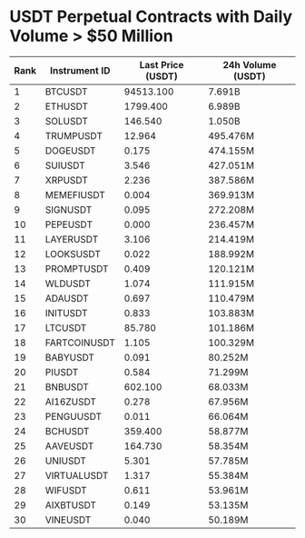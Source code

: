 # USDT Perpetual Contracts with Daily Volume > $50 Million

| Rank | Instrument ID | Last Price (USDT) | 24h Volume (USDT) |
|------|---------------|-------------------|-------------------|
| 1 | BTCUSDT | 94513.100 | 7.691B |
| 2 | ETHUSDT | 1799.400 | 6.989B |
| 3 | SOLUSDT | 146.540 | 1.050B |
| 4 | TRUMPUSDT | 12.964 | 495.476M |
| 5 | DOGEUSDT | 0.175 | 474.155M |
| 6 | SUIUSDT | 3.546 | 427.051M |
| 7 | XRPUSDT | 2.236 | 387.586M |
| 8 | MEMEFIUSDT | 0.004 | 369.913M |
| 9 | SIGNUSDT | 0.095 | 272.208M |
| 10 | PEPEUSDT | 0.000 | 236.457M |
| 11 | LAYERUSDT | 3.106 | 214.419M |
| 12 | LOOKSUSDT | 0.022 | 188.992M |
| 13 | PROMPTUSDT | 0.409 | 120.121M |
| 14 | WLDUSDT | 1.074 | 111.915M |
| 15 | ADAUSDT | 0.697 | 110.479M |
| 16 | INITUSDT | 0.833 | 103.883M |
| 17 | LTCUSDT | 85.780 | 101.186M |
| 18 | FARTCOINUSDT | 1.105 | 100.329M |
| 19 | BABYUSDT | 0.091 | 80.252M |
| 20 | PIUSDT | 0.584 | 71.299M |
| 21 | BNBUSDT | 602.100 | 68.033M |
| 22 | AI16ZUSDT | 0.278 | 67.956M |
| 23 | PENGUUSDT | 0.011 | 66.064M |
| 24 | BCHUSDT | 359.400 | 58.877M |
| 25 | AAVEUSDT | 164.730 | 58.354M |
| 26 | UNIUSDT | 5.301 | 57.785M |
| 27 | VIRTUALUSDT | 1.317 | 55.384M |
| 28 | WIFUSDT | 0.611 | 53.961M |
| 29 | AIXBTUSDT | 0.149 | 53.135M |
| 30 | VINEUSDT | 0.040 | 50.189M |
